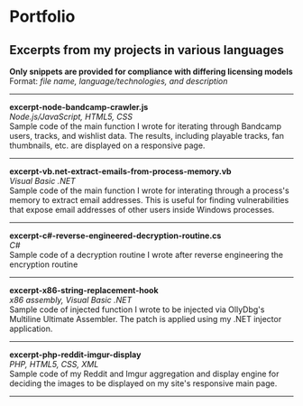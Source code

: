 # Portfolio
## Excerpts from my projects in various languages

**Only snippets are provided for compliance with differing licensing models**  
Format: *file name, language/technologies, and description*  

---

**excerpt-node-bandcamp-crawler.js**  
*Node.js/JavaScript, HTML5, CSS*  
Sample code of the main function I wrote for iterating through Bandcamp users, tracks, and wishlist data. The results, including playable tracks, fan thumbnails, etc. are displayed on a responsive page.

---

**excerpt-vb.net-extract-emails-from-process-memory.vb**  
*Visual Basic .NET*  
Sample code of the main function I wrote for interating through a process's memory to extract email addresses. This is useful for finding vulnerabilities that expose email addresses of other users inside Windows processes.

---

**excerpt-c#-reverse-engineered-decryption-routine.cs**  
*C#*  
Sample code of a decryption routine I wrote after reverse engineering the encryption routine

---

**excerpt-x86-string-replacement-hook**  
*x86 assembly, Visual Basic .NET*  
Sample code of injected function I wrote to be injected via OllyDbg's Multiline Ultimate Assembler. The patch is applied using my .NET injector application.

---

**excerpt-php-reddit-imgur-display**  
*PHP, HTML5, CSS, XML*  
Sample code of my Reddit and Imgur aggregation and display engine for deciding the images to be displayed on my site's responsive main page.

---



